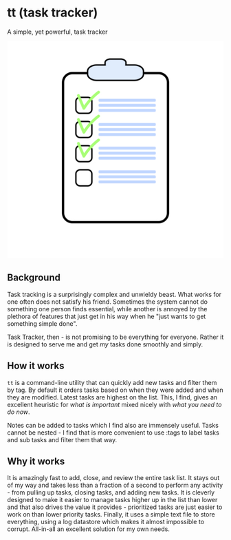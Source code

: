 # tt (task tracker)

A simple, yet powerful, task tracker

![icon](./icon.jpg)

## Background

Task tracking is a surprisingly complex and unwieldy beast. What works for one often does not satisfy his friend.
Sometimes the system cannot do something one person finds essential, while another is annoyed by the plethora of
features that just get in his way when he "just wants to get something simple done".

Task Tracker, then - is not promising to be everything for everyone. Rather it is designed to serve me and get
_my_ tasks done smoothly and simply.

## How it works

`tt` is a command-line utility that can quickly add new tasks and filter them by tag. By default it orders tasks
based on when they were added and when they are modified. Latest tasks are highest on the list. This, I find, gives
an excellent heuristic for _what is important_ mixed nicely with _what you need to do *now*_.

Notes can be added to tasks which I find also are immensely useful. Tasks cannot be nested - I find that is more
convenient to use :tags to label tasks and sub tasks and filter them that way.

## Why it works

It is amazingly fast to add, close, and review the entire task list. It stays out of my way and takes less than a
fraction of a second to perform any activity - from pulling up tasks, closing tasks, and adding new tasks. It is
cleverly designed to make it easier to manage tasks higher up in the list than lower and that also drives the
value it provides - prioritized tasks are just easier to work on than lower priority tasks. Finally, it uses a
simple text file to store everything, using a log datastore which makes it almost impossible to corrupt. All-in-all
an excellent solution for my own needs.

